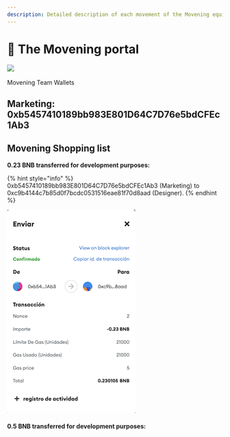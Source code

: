```yaml
---
description: Detailed description of each movement of the Movening equipment
---
```


# 🔮 The Movening portal

![](<../.gitbook/assets/Logo TEAM MOVENING\_Mesa de trabajo 1 copia 6 (1).jpg>)

Movening Team Wallets

## Marketing: 0xb5457410189bb983E801D64C7D76e5bdCFEc1Ab3



## Movening Shopping list

**0.23 BNB transferred for development purposes:**

{% hint style="info" %}
0xb5457410189bb983E801D64C7D76e5bdCFEc1Ab3 (Marketing)  to 0xc9b4144c7b85d0f7bcdc0531516eae81f70d8aad (Designer).
{% endhint %}

![](<../.gitbook/assets/Pago a Maikel(logos) (1).png>)

#### **0.5 BNB transferred for development purposes:**
